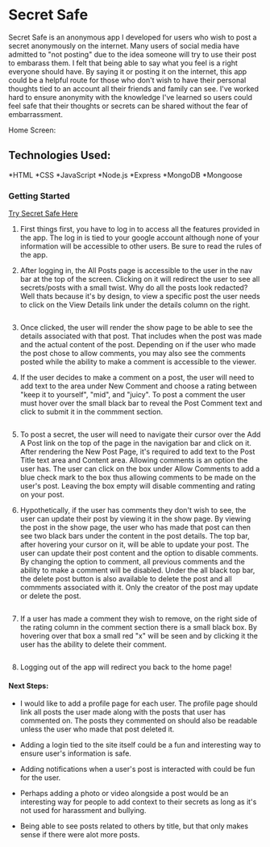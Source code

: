 # Secret Safe

Secret Safe is an anonymous app I developed for users who wish to post a secret anonymously on the internet. Many users of social media have admitted to "not posting" due to the idea someone will try to use their post to embarass them. I felt that being able to say what you feel is a right everyone should have. By saying it or posting it on the internet, this app could be a helpful route for those who don't wish to have their personal thoughts tied to an account all their friends and family can see. I've worked hard to ensure anonymity with the knowledge I've learned so users could feel safe that their thoughts or secrets can be shared without the fear of embarrassment.


Home Screen:
<img src=""/>


## Technologies Used:

*HTML
*CSS
*JavaScript
*Node.js
*Express
*MongoDB
*Mongoose


### Getting Started

[Try Secret Safe Here](url "alt text")

1. First things first, you have to log in to access all the features provided in the app. The log in is tied to your google account although none of your information will be accessible to other users. Be sure to read the rules of the app.

2. After logging in, the All Posts page is accessible to the user in the nav bar at the top of the screen. Clicking on it will redirect the user to see all secrets/posts with a small twist. Why do all the posts look redacted? Well thats because it's by design, to view a specific post the user needs to click on the View Details link under the details column on the right.
<img src=""/>

3. Once clicked, the user will render the show page to be able to see the details associated with that post. That includes when the post was made and the actual content of the post. Depending on if the user who made the post chose to allow comments, you may also see the comments posted while the ability to make a comment is accessible to the viewer.

4. If the user decides to make a comment on a post, the user will need to add text to the area under New Comment and choose a rating between "keep it to yourself", "mid", and "juicy". To post a comment the user must hover over the small black bar to reveal the Post Comment text and click to submit it in the commment section.
<img src=""/>

5. To post a secret, the user will need to navigate their cursor over the Add A Post link on the top of the page in the navigation bar and click on it. After rendering the New Post Page, it's required to add text to the Post Title text area and Content area. Allowing comments is an option the user has. The user can click on the box under Allow Comments to add a blue check mark to the box thus allowing comments to be made on the user's post. Leaving the box empty will disable commenting and rating on your post.

6. Hypothetically, if the user has comments they don't wish to see, the user can update their post by viewing it in the show page. By viewing the post in the show page, the user who has made that post can then see two black bars under the content in the post details. The top bar, after hovering your cursor on it, will be able to update your post. The user can update their post content and the option to disable comments. By changing the option to comment, all previous comments and the ability to make a comment will be disabled. Under the all black top bar, the delete post button is also available to delete the post and all commments associated with it. Only the creator of the post may update or delete the post.
<img src=""/>

7. If a user has made a comment they wish to remove, on the right side of the rating column in the comment section there is a small black box. By hovering over that box a small red "x" will be seen and by clicking it the user has the ability to delete their comment.
<img src=""/>

8. Logging out of the app will redirect you back to the home page!

#### Next Steps:

* I would like to add a profile page for each user. The profile page should link all posts the user made along with the posts that user has commented on. The posts they commented on should also be readable unless the user who made that post deleted it.

* Adding a login tied to the site itself could be a fun and interesting way to ensure user's information is safe.

* Adding notifications when a user's post is interacted with could be fun for the user.

* Perhaps adding a photo or video alongside a post would be an interesting way for people to add context to their secrets as long as it's not used for harassment and bullying.

* Being able to see posts related to others by title, but that only makes sense if there were alot more posts.